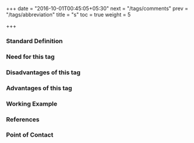 +++
date = "2016-10-01T00:45:05+05:30"
next = "/tags/comments"
prev = "/tags/abbreviation"
title = "s"
toc = true
weight = 5

+++

<h3>Standard Definition</h3>

<h3>Need for this tag</h3>

<h3>Disadvantages of this tag</h3>

<h3>Advantages of this tag</h3>

<h3>Working Example</h3>

<h3>References</h3>

<h3>Point of Contact</h3>
